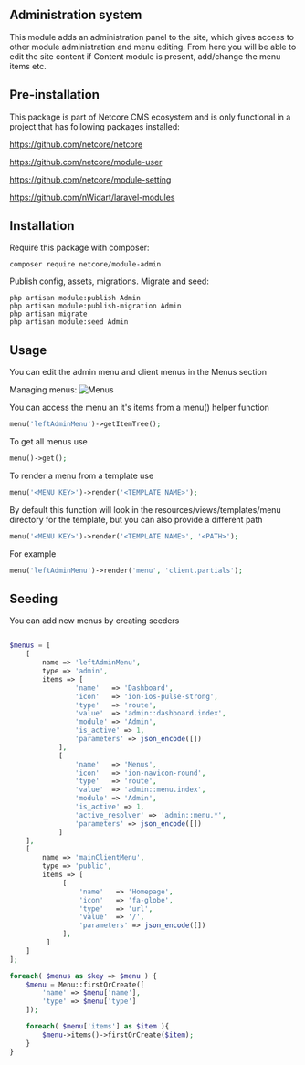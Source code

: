 ## Administration system

This module adds an administration panel to the site, which gives access to other module administration and menu editing. From here you will be able to edit the site content if Content module is present, add/change the menu items etc. 

## Pre-installation
This package is part of Netcore CMS ecosystem and is only functional in a project that has following packages installed:

https://github.com/netcore/netcore

https://github.com/netcore/module-user

https://github.com/netcore/module-setting

https://github.com/nWidart/laravel-modules

## Installation
 
 Require this package with composer:
 ```$xslt
 composer require netcore/module-admin
```
 Publish config, assets, migrations. Migrate and seed:
 
 ```$xslt
 php artisan module:publish Admin
 php artisan module:publish-migration Admin
 php artisan migrate
 php artisan module:seed Admin
```

## Usage

You can edit the admin menu and client menus in the Menus section

Managing menus:
![Menus](https://www.dropbox.com/s/pyu527891vxps6x/Screenshot%202017-11-08%2009.49.15.png?raw=1)

You can access the menu an it's items from a menu() helper function
```PHP
menu('leftAdminMenu')->getItemTree();
```

To get all menus use 
```PHP
menu()->get();
```

To render a menu from a template use
```PHP
menu('<MENU KEY>')->render('<TEMPLATE NAME>');
```
By default this function will look in the resources/views/templates/menu directory for the template, but you can also provide a different path
```PHP
menu('<MENU KEY>')->render('<TEMPLATE NAME>', '<PATH>');
```
For example
```PHP
menu('leftAdminMenu')->render('menu', 'client.partials');
```

## Seeding

You can add new menus by creating seeders

```PHP

$menus = [
    [
        name => 'leftAdminMenu',
        type => 'admin',
        items => [
                'name'   => 'Dashboard',
                'icon'   => 'ion-ios-pulse-strong',
                'type'   => 'route',
                'value'  => 'admin::dashboard.index',
                'module' => 'Admin',
                'is_active' => 1,
                'parameters' => json_encode([])
            ],
            [
                'name'   => 'Menus',
                'icon'   => 'ion-navicon-round',
                'type'   => 'route',
                'value'  => 'admin::menu.index',
                'module' => 'Admin',
                'is_active' => 1,
                'active_resolver' => 'admin::menu.*',
                'parameters' => json_encode([])
            ]
    ],
    [
        name => 'mainClientMenu',
        type => 'public',
        items => [
             [
                 'name'   => 'Homepage',
                 'icon'   => 'fa-globe',
                 'type'   => 'url',
                 'value'  => '/',
                 'parameters' => json_encode([])
             ],
         ]
    ]
];

foreach( $menus as $key => $menu ) {
    $menu = Menu::firstOrCreate([
        'name' => $menu['name'],
        'type' => $menu['type']
    ]);

    foreach( $menu['items'] as $item ){
        $menu->items()->firstOrCreate($item);
    }
}

```
